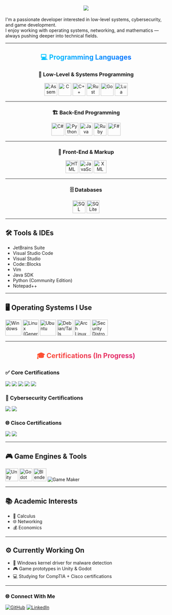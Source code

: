 <h1 align="center">
  <img src="https://readme-typing-svg.herokuapp.com?size=30&duration=4000&color=00A3FF&center=true&vCenter=true&lines=Hi,+I'm+Mike;Systems+Programmer;Cybersecurity+Learner;Game+Developer;Learning+Every+Day" />
</h1>

I'm a passionate developer interested in low-level systems, cybersecurity, and game development.  
I enjoy working with operating systems, networking, and mathematics — always pushing deeper into technical fields.

---

<h2 align="center">
  <span style="background: linear-gradient(to right, #00c6ff, #0072ff);
               -webkit-background-clip:text; color:transparent;">
    💻 Programming Languages
  </span>
</h2>

### <p align="center">🧬 Low-Level & Systems Programming</p>
<p align="center">
  <img src="https://cdn.simpleicons.org/amd" width="40" title="Assembly" />
  <img src="https://cdn.jsdelivr.net/gh/devicons/devicon/icons/c/c-original.svg" width="40" title="C" />
  <img src="https://cdn.jsdelivr.net/gh/devicons/devicon/icons/cplusplus/cplusplus-original.svg" width="40" title="C++" />
  <img src="https://cdn.jsdelivr.net/gh/devicons/devicon/icons/rust/rust-original.svg" width="40" title="Rust" />
  <img src="https://cdn.jsdelivr.net/gh/devicons/devicon/icons/go/go-original.svg" width="40" title="Go" />
  <img src="https://cdn.jsdelivr.net/gh/devicons/devicon/icons/lua/lua-original.svg" width="40" title="Lua" />
</p>

---

### <p align="center">🏗️ Back-End Programming</p>
<p align="center">
  <img src="https://cdn.jsdelivr.net/gh/devicons/devicon/icons/csharp/csharp-original.svg" width="40" title="C#" />
  <img src="https://cdn.jsdelivr.net/gh/devicons/devicon/icons/python/python-original.svg" width="40" title="Python" />
  <img src="https://cdn.jsdelivr.net/gh/devicons/devicon/icons/java/java-original.svg" width="40" title="Java" />
  <img src="https://cdn.jsdelivr.net/gh/devicons/devicon/icons/ruby/ruby-original.svg" width="40" title="Ruby" />
  <img src="https://cdn.jsdelivr.net/gh/devicons/devicon/icons/fsharp/fsharp-original.svg" width="40" title="F#" />
</p>

---

### <p align="center">🎨 Front-End & Markup</p>
<p align="center">
  <img src="https://cdn.jsdelivr.net/gh/devicons/devicon/icons/html5/html5-original.svg" width="40" title="HTML" />
  <img src="https://cdn.jsdelivr.net/gh/devicons/devicon/icons/javascript/javascript-original.svg" width="40" title="JavaScript" />
  <img src="https://cdn.jsdelivr.net/gh/devicons/devicon/icons/xml/xml-original.svg" width="40" title="XML" />
</p>

---

### <p align="center">🗄️ Databases</p>
<p align="center">
  <img src="https://cdn.jsdelivr.net/gh/devicons/devicon/icons/mysql/mysql-original.svg" width="40" title="SQL" />
  <img src="https://cdn.jsdelivr.net/gh/devicons/devicon/icons/sqlite/sqlite-original.svg" width="40" title="SQLite" />
</p>

---

## 🛠️ Tools & IDEs
- JetBrains Suite  
- Visual Studio Code  
- Visual Studio  
- Code::Blocks  
- Vim  
- Java SDK  
- Python (Community Edition)  
- Notepad++  

---

## 🖥️ Operating Systems I Use
<p>
  <img src="https://cdn.jsdelivr.net/gh/devicons/devicon/icons/windows8/windows8-original.svg" width="50" title="Windows"/>
  <img src="https://cdn.jsdelivr.net/gh/devicons/devicon/icons/linux/linux-original.svg" width="50" title="Linux (General)"/>
  <img src="https://cdn.jsdelivr.net/gh/devicons/devicon/icons/ubuntu/ubuntu-plain.svg" width="50" title="Ubuntu"/>
  <img src="https://cdn.jsdelivr.net/gh/devicons/devicon/icons/debian/debian-original.svg" width="50" title="Debian/Tails Base"/>
  <img src="https://cdn.jsdelivr.net/gh/devicons/devicon/icons/archlinux/archlinux-original.svg" width="50" title="Arch Linux"/>
  <img src="https://cdn.jsdelivr.net/gh/devicons/devicon/icons/redhat/redhat-original.svg" width="50" title="Security Distros (Parrot / BlackArch)"/>
</p>

---

<h2 align="center">
  <span style="background: linear-gradient(to right, #ff512f, #dd2476);
               -webkit-background-clip:text; color:transparent;">
    🎓 Certifications (In Progress)
  </span>
</h2>

### ✅ Core Certifications
<p>
  <img src="https://img.shields.io/badge/CompTIA-A%2B-0053A0?style=for-the-badge&logo=comptia&logoColor=white" />
  <img src="https://img.shields.io/badge/CompTIA-Network%2B-EA0000?style=for-the-badge&logo=comptia&logoColor=white" />
  <img src="https://img.shields.io/badge/CompTIA-Security%2B-8A2BE2?style=for-the-badge&logo=comptia&logoColor=white" />
  <img src="https://img.shields.io/badge/Linux%2B-000000?style=for-the-badge&logo=linux&logoColor=white" />
  <img src="https://img.shields.io/badge/CompTIA-Server%2B-5A3E85?style=for-the-badge&logo=comptia&logoColor=white" />
</p>

### 🔐 Cybersecurity Certifications
<p>
  <img src="https://img.shields.io/badge/CompTIA-CySA%2B-0056A0?style=for-the-badge&logo=comptia&logoColor=white" />
  <img src="https://img.shields.io/badge/CompTIA-CASP%2B-3A225D?style=for-the-badge&logo=comptia&logoColor=white" />
</p>

### 🌐 Cisco Certifications
<p>
  <img src="https://img.shields.io/badge/Cisco-CCNA-1BA0D7?style=for-the-badge&logo=cisco&logoColor=white" />
  <img src="https://img.shields.io/badge/Cisco-Security_Associate-007ACC?style=for-the-badge&logo=cisco&logoColor=white" />
</p>

---

## 🎮 Game Engines & Tools
<p>
  <img src="https://cdn.jsdelivr.net/gh/devicons/devicon/icons/unity/unity-original.svg" width="40" title="Unity"/>
  <img src="https://cdn.jsdelivr.net/gh/devicons/devicon/icons/godot/godot-original.svg" width="40" title="Godot"/>
  <img src="https://cdn.jsdelivr.net/gh/devicons/devicon/icons/blender/blender-original.svg" width="40" title="Blender"/>
  <img src="https://img.shields.io/badge/GameMaker-000000?style=for-the-badge&logo=gamemaker&logoColor=white" title="Game Maker"/>
</p>

---

## 📚 Academic Interests
- 📘 Calculus  
- 🌐 Networking  
- 💰 Economics  

---

## ⚙️ Currently Working On
- 🧠 Windows kernel driver for malware detection  
- 🎮 Game prototypes in Unity & Godot  
- 💻 Studying for CompTIA + Cisco certifications  

---

### 🌐 Connect With Me
[![GitHub](https://img.shields.io/badge/GitHub-Profile-black?style=for-the-badge&logo=github)](https://github.com/YOUR_USERNAME)
[![LinkedIn](https://img.shields.io/badge/LinkedIn-Connect-blue?style=for-the-badge&logo=linkedin)](https://linkedin.com/in/YOUR_LINK)
